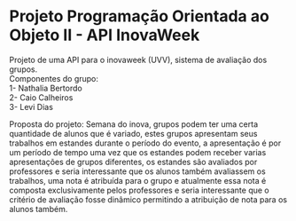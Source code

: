 # Projeto Programação Orientada ao Objeto II - API InovaWeek
<p>Projeto de uma API para o inovaweek (UVV), sistema de avaliação dos grupos.<br>
Componentes do grupo:<br>
1- Nathalia Bertordo<br>
2- Caio Calheiros<br>
3- Levi Dias<br>
</p>

<p>Proposta do projeto:
Semana do inova, grupos podem ter uma certa quantidade de alunos que é variado, estes grupos apresentam seus trabalhos em estandes durante o período do evento, a apresentação é por um período de tempo uma vez que os estandes podem receber varias apresentações de grupos diferentes, os estandes são avaliados por professores e seria interessante que os alunos também avaliassem os trabalhos, uma nota é atribuída para o grupo e atualmente essa nota é composta exclusivamente pelos professores e seria interessante que o critério de avaliação fosse dinâmico permitindo a atribuição de nota para os alunos também.
</p>
